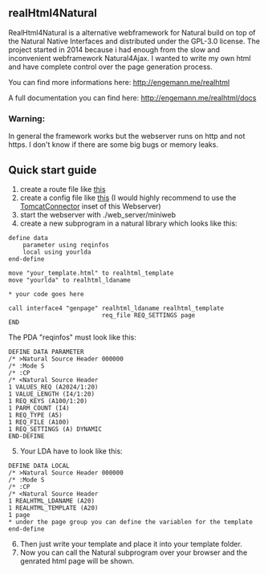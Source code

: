 ## realHtml4Natural
RealHtml4Natural is a alternative webframework for Natural build on top of the Natural Native Interfaces and distributed under the GPL-3.0 license.
The project started in 2014 because i had enough from the slow and inconvenient webframework Natural4Ajax. I wanted to write my own html and have complete control over the page generation process.

You can find more informations here: http://engemann.me/realhtml

A full documentation you can find here: http://engemann.me/realhtml/docs


### Warning:
In general the framework works but the webserver runs on http and not https. I don't know if there are some big bugs or memory leaks.

## Quick start guide

1. create a route file like [this](web_server/routes.xml)
2. create a config file like [this](web_server/config.xml)
(I would highly recommend to use the [TomcatConnector](https://github.com/audacity363/realHTML_TomcatConnector) inset of this Webserver)
3. start the webserver with ./web_server/miniweb
4. create a new subprogram in a natural library which looks like this:
``` natural
define data
    parameter using reqinfos
    local using yourlda
end-define

move "your_template.html" to realhtml_template
move "yourlda" to realhtml_ldaname

* your code goes here

call interface4 "genpage" realhtml_ldaname realhtml_template 
                          req_file REQ_SETTINGS page 
END
```

The PDA "reqinfos" must look like this:
```
DEFINE DATA PARAMETER
/* >Natural Source Header 000000
/* :Mode S
/* :CP
/* <Natural Source Header
1 VALUES_REQ (A2024/1:20)
1 VALUE_LENGTH (I4/1:20)
1 REQ_KEYS (A100/1:20)
1 PARM_COUNT (I4)
1 REQ_TYPE (A5)
1 REQ_FILE (A100)
1 REQ_SETTINGS (A) DYNAMIC
END-DEFINE

```
5. Your LDA have to look like this:
```
DEFINE DATA LOCAL
/* >Natural Source Header 000000
/* :Mode S
/* :CP
/* <Natural Source Header
1 REALHTML_LDANAME (A20)
1 REALHTML_TEMPLATE (A20)
1 page
* under the page group you can define the variablen for the template
end-define
```
6. Then just write your template and place it into your template folder. 
7. Now you can call the Natural subprogram over your browser and the genrated html page will be shown.
